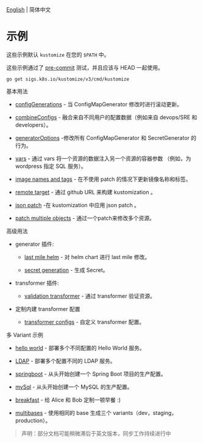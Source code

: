 [English](../README.md) | 简体中文

# 示例

这些示例默认 `kustomize` 在您的 `$PATH` 中。

这些示例通过了 [pre-commit](../../travis/kyaml-pre-commit.sh) 测试，并且应该与 HEAD 一起使用。

```
go get sigs.k8s.io/kustomize/v3/cmd/kustomize
```

基本用法

  * [configGenerations](configGeneration.md) - 当 ConfigMapGenerator 修改时进行滚动更新。

  * [combineConfigs](combineConfigs.md) - 融合来自不同用户的配置数据（例如来自 devops/SRE 和 developers）。

  * [generatorOptions](generatorOptions.md) -修改所有 ConfigMapGenerator 和 SecretGenerator 的行为。

  * [vars](vars.md) - 通过 vars 将一个资源的数据注入另一个资源的容器参数 （例如，为 wordpress 指定 SQL 服务）。

  * [image names and tags](image.md) - 在不使用 patch 的情况下更新镜像名称和标签。

  * [remote target](remoteBuild.md) - 通过 github URL 来构建 kustomization 。

  * [json patch](jsonpatch.md) -在 kustomization 中应用 json patch 。

  * [patch multiple objects](patchMultipleObjects.md) - 通过一个patch来修改多个资源。

高级用法

  - generator 插件:

    * [last mile helm](chart.md) - 对 helm chart 进行 last mile 修改。

    * [secret generation](secretGeneratorPlugin.md) - 生成 Secret。

  - transformer 插件:

    * [validation transformer](validationTransformer.md) - 通过 transformer 验证资源。

  - 定制内建 transformer 配置

    * [transformer configs](transformerconfigs.md) - 自定义 transformer 配置。

多 Variant 示例

 * [hello world](helloWorld.md) - 部署多个不同配置的 Hello World 服务。

 * [LDAP](ldap.md) - 部署多个配置不同的 LDAP 服务。

 * [springboot](springboot.md) - 从头开始创建一个 Spring Boot 项目的生产配置。

 * [mySql](mysql.md) - 从头开始创建一个 MySQL 的生产配置。

 * [breakfast](breakfast.md) - 给 Alice 和 Bob 定制一顿早餐 :)

 * [multibases](multibases.md) - 使用相同的 base 生成三个 variants（dev，staging，production）。

>声明：部分文档可能稍微滞后于英文版本，同步工作持续进行中